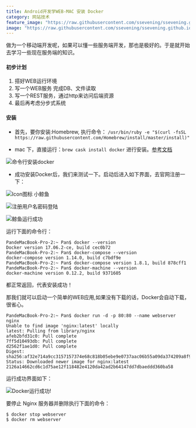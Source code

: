 ```yaml
---
title: Android开发学WEB-MAC 安装 Docker
category: 网站技术
feature_image: "https://raw.githubusercontent.com/ssevening/ssevening.github.io/master/assets/android.png"
image: "https://raw.githubusercontent.com/ssevening/ssevening.github.io/master/assets/android.png"
---
```


做为一个移动端开发呢，如果可以懂一些服务端开发，那也是极好的。于是就开始去学习一些现在服务端的知识。


<!-- more -->

#### 初步计划
1. 搭好WEB运行环境
2. 写一个WEB服务 完成DB、文件读取
3. 写一个REST服务，通过http来访问后端资源
4. 最后再考虑分步式系统


#### 安装
* 首先，要你安装:Homebrew, 执行命令： ```/usr/bin/ruby -e "$(curl -fsSL https://raw.githubusercontent.com/Homebrew/install/master/install)"```

* mac 下，直接运行：```brew cask install docker``` 进行安装。[参考文档](https://yeasy.gitbooks.io/docker_practice/content/install/mac.html)

![命令行安装docker](http://upload-images.jianshu.io/upload_images/5649240-44eba8b54d429fdc.png?imageMogr2/auto-orient/strip%7CimageView2/2/w/1240)

* 成功安装Docker后，我们来测试一下。启动后进入如下界面，去官网注册一下：

![Icon图标 小鲸鱼](http://upload-images.jianshu.io/upload_images/5649240-6a496605cb94715d.png?imageMogr2/auto-orient/strip%7CimageView2/2/w/1240)


![注册用户名密码登陆](http://upload-images.jianshu.io/upload_images/5649240-827d45f87e7923ca.png?imageMogr2/auto-orient/strip%7CimageView2/2/w/1240)


![鲸鱼运行成功](http://upload-images.jianshu.io/upload_images/5649240-9816bb07d032747d.png?imageMogr2/auto-orient/strip%7CimageView2/2/w/1240)

运行下面的命令行：

```
PandeMacBook-Pro-2:~ Pan$ docker --version
Docker version 17.06.2-ce, build cec0b72
PandeMacBook-Pro-2:~ Pan$ docker-compose --version
docker-compose version 1.14.0, build c7bdf9e
PandeMacBook-Pro-2:~ Pan$ docker-compose version 1.8.1, build 878cff1
PandeMacBook-Pro-2:~ Pan$ docker-machine --version
docker-machine version 0.12.2, build 9371605

```
都正常返回，代表安装成功！

那我们就可以启动一个简单的WEB应用,如果没有下载的话，Docker会自动下载，很省心。

```
PandeMacBook-Pro-2:~ Pan$ docker run -d -p 80:80 --name webserver nginx
Unable to find image 'nginx:latest' locally
latest: Pulling from library/nginx
afeb2bfd31c0: Pull complete 
7ff5d10493db: Pull complete 
d2562f1ae1d0: Pull complete 
Digest: sha256:af32e714a9cc3157157374e68c818b05ebe9e0737aac06b55a09da374209a8f9
Status: Downloaded newer image for nginx:latest
2126a14662cd6c1d75ae12f118482e4120da42ad2b64147dd7dbaeddd360ba58
```
运行成功界面如下：

![Docker运行成功!](http://upload-images.jianshu.io/upload_images/5649240-40f27f450cf30c6c.png?imageMogr2/auto-orient/strip%7CimageView2/2/w/1240)

要停止 Nginx 服务器并删除执行下面的命令：

```
$ docker stop webserver
$ docker rm webserver
```